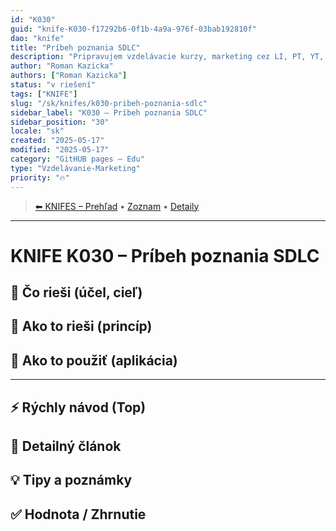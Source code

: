 ```yaml
---
id: "K030"
guid: "knife-K030-f17292b6-0f1b-4a9a-976f-03bab192810f"
dao: "knife"
title: "Príbeh poznania SDLC"
description: "Pripravujem vzdelávacie kurzy, marketing cez LI, PT, YT, keby som priebezne zverejnoval svoju cestu, mal by som co pisať a bolo by to v kontexte KM, SDLC"
author: "Roman Kazicka"
authors: ["Roman Kazicka"]
status: "v riešení"
tags: ["KNIFE"]
slug: "/sk/knifes/k030-pribeh-poznania-sdlc"
sidebar_label: "K030 – Príbeh poznania SDLC"
sidebar_position: "30"
locale: "sk"
created: "2025-05-17"
modified: "2025-05-17"
category: "GitHUB pages – Edu"
type: "Vzdelávanie-Marketing"
priority: "🔥"
---
```

<!-- body:start -->

<!-- nav:knifes -->
> [⬅ KNIFES – Prehľad](../KNIFEsOverview.md) • [Zoznam](../KNIFE_Overview_List.md) • [Detaily](../KNIFE_Overview_Details.md)
---
# KNIFE K030 – Príbeh poznania SDLC

## 🎯 Čo rieši (účel, cieľ)

## 🧩 Ako to rieši (princíp)

## 🧪 Ako to použiť (aplikácia)

---

## ⚡ Rýchly návod (Top)

## 📜 Detailný článok

## 💡 Tipy a poznámky

## ✅ Hodnota / Zhrnutie
